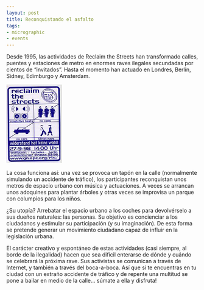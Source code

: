 ```yaml
---
layout: post
title: Reconquistando el asfalto
tags:
- micrographic
- events
---
```

Desde 1995, las actividades de Reclaim the Streets han transformado calles, puentes y estaciones de metro en enormes raves ilegales secundadas por cientos de “invitados”. Hasta el momento han actuado en Londres, Berlín, Sidney, Edimburgo y Amsterdam.

<img src="/images/170.jpg" />

La cosa funciona así: una vez se provoca un tapón en la calle (normalmente simulando un accidente de tráfico), los participantes reconquistan unos metros de espacio urbano con música y actuaciones. A veces se arrancan unos adoquines para plantar árboles y otras veces se improvisa un parque con columpios para los niños.

¿Su utopía? Arrebatar el espacio urbano a los coches para devolvérselo a sus dueños naturales: las personas. Su objetivo es concienciar a los ciudadanos y estimular su participación (y su imaginación). De esta forma se pretende generar un movimiento ciudadano capaz de influir en la legislación urbana.

El carácter creativo y espontáneo de estas actividades (casi siempre, al borde de la ilegalidad) hacen que sea difícil enterarse de dónde y cuándo se celebrará la próxima rave. Sus activistas se comunican a través de Internet, y también a través del boca-a-boca. Así que si te encuentras en tu ciudad con un extraño accidente de tráfico y de repente una multitud se pone a bailar en medio de la calle… súmate a ella y disfruta!
